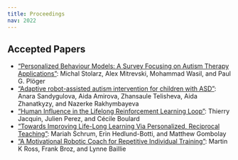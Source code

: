 ```yaml
---
title: Proceedings
nav: 2022
---
```


## Accepted Papers

<div class="id-pics" markdown="1">
	

- [“Personalized Behaviour Models: A Survey Focusing on Autism Therapy Applications”](/papers/LEAP-HRI_2022_paper_3.pdf): Michal Stolarz, Alex Mitrevski, Mohammad Wasil, and Paul G. Plöger
- [“Adaptive robot-assisted autism intervention for children with ASD”](/papers/LEAP-HRI_2022_paper_8.pdf): Anara Sandygulova, Aida Amirova, Zhansaule Telisheva, Aida Zhanatkyzy, and Nazerke Rakhymbayeva
- [“Human Influence in the Lifelong Reinforcement Learning Loop”](/papers/LEAP-HRI_2022_paper_2.pdf): Thierry Jacquin, Julien Perez, and Cécile Boulard
- [“Towards Improving Life-Long Learning Via Personalized, Reciprocal Teaching”](/papers/LEAP-HRI_2022_paper_6.pdf): Mariah Schrum, Erin Hedlund-Botti, and Matthew Gombolay
- [“A Motivational Robotic Coach for Repetitive Individual Training”](/papers/LEAP-HRI_2022_paper_5.pdf): Martin K Ross, Frank Broz, and Lynne Baillie